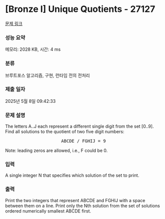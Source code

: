 # [Bronze I] Unique Quotients - 27127 

[문제 링크](https://www.acmicpc.net/problem/27127) 

### 성능 요약

메모리: 2028 KB, 시간: 4 ms

### 분류

브루트포스 알고리즘, 구현, 런타임 전의 전처리

### 제출 일자

2025년 5월 8일 09:42:33

### 문제 설명

<p>The letters A..J each represent a different single digit from the set [0..9]. Find all solutions to the quotient of two five digit numbers:</p>

<pre style="text-align: center;">ABCDE / FGHIJ = 9</pre>

<p>Note: leading zeros are allowed, i.e., F could be 0.</p>

### 입력 

 <p>A single integer N that specifies which solution of the set to print.</p>

### 출력 

 <p>Print the two integers that represent ABCDE and FGHIJ with a space between them on a line. Print only the Nth solution from the set of solutions ordered numerically smallest ABCDE first.</p>

